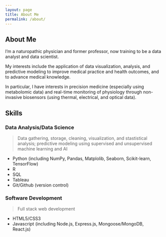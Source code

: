 ```yaml
---
layout: page
title: About Me
permalink: /about/
---
```


## About Me

I’m a naturopathic physician and former professor, now training to be a data analyst and data scientist. 

My interests include the application of data visualization, analysis, and predictive modeling to improve medical practice and health outcomes, and to advance medical knowledge. 

In particular, I have interests in precision medicine (especially using metabolomic data) and real-time monitoring of physiology through non-invasive biosensors (using thermal, electrical, and optical data). 



## Skills

### Data Analysis/Data Science
> Data gathering, storage, cleaning, visualization, and stastistical analysis; predictive modeling using supervised and unsupervised machine learning and AI

- Python (including NumPy, Pandas, Matplolib, Seaborn, Scikit-learn, TensorFlow)
- R
- SQL
- Tableau
- Git/Github (version control)


### Software Development
> Full stack web development

 - HTML5/CSS3
 - Javascript (including Node.js, Express.js, Mongoose/MongoDB, React.js)
